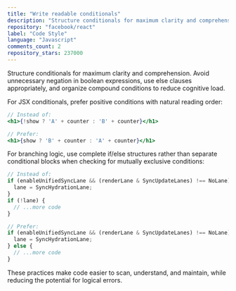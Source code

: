 ```yaml
---
title: "Write readable conditionals"
description: "Structure conditionals for maximum clarity and comprehension. Avoid unnecessary negation in boolean expressions, use else clauses appropriately, and organize compound conditions to reduce cognitive load."
repository: "facebook/react"
label: "Code Style"
language: "Javascript"
comments_count: 2
repository_stars: 237000
---
```


Structure conditionals for maximum clarity and comprehension. Avoid unnecessary negation in boolean expressions, use else clauses appropriately, and organize compound conditions to reduce cognitive load.

For JSX conditionals, prefer positive conditions with natural reading order:

```jsx
// Instead of:
<h1>{!show ? 'A' + counter : 'B' + counter}</h1>

// Prefer:
<h1>{show ? 'B' + counter : 'A' + counter}</h1>
```

For branching logic, use complete if/else structures rather than separate conditional blocks when checking for mutually exclusive conditions:

```javascript
// Instead of:
if (enableUnifiedSyncLane && (renderLane & SyncUpdateLanes) !== NoLane) {
  lane = SyncHydrationLane;
}
if (!lane) {
  // ...more code
}

// Prefer:
if (enableUnifiedSyncLane && (renderLane & SyncUpdateLanes) !== NoLane) {
  lane = SyncHydrationLane;
} else {
  // ...more code
}
```

These practices make code easier to scan, understand, and maintain, while reducing the potential for logical errors.